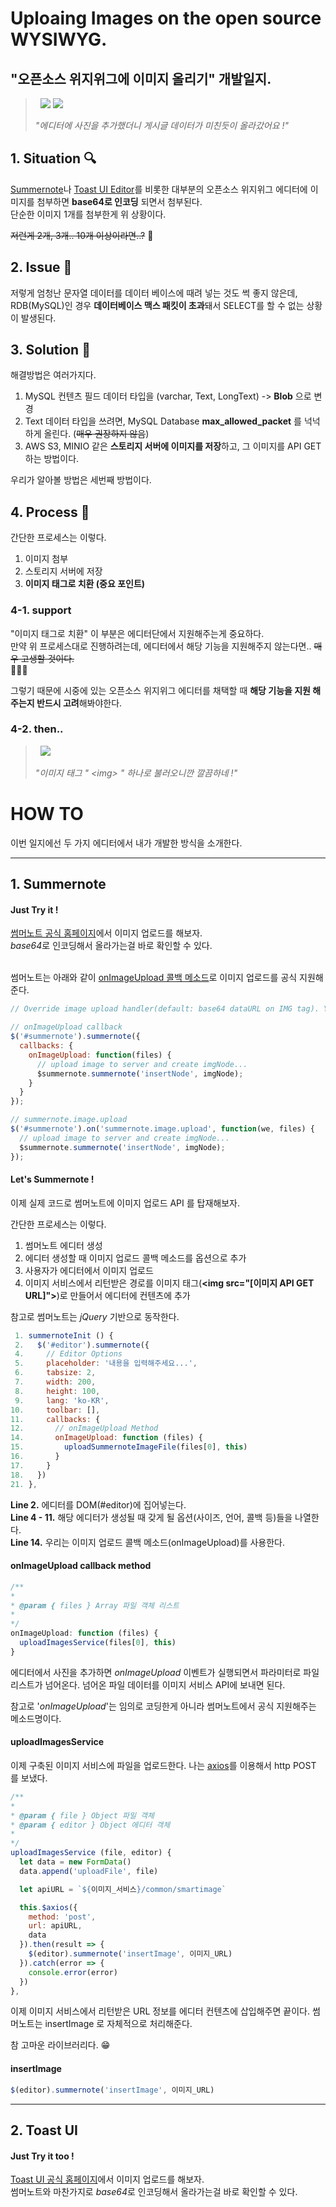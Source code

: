 # Uploaing Images on the open source WYSIWYG.
## "오픈소스 위지위그에 이미지 올리기" 개발일지.

> &nbsp;
> <img src="./images/base64.PNG">
> <img src="./images/toast.png">
>
> *"에디터에 사진을 추가했더니 게시글 데이터가 미친듯이 올라갔어요 !"*
> &nbsp;


## 1. Situation 🔍
[Summernote](https://summernote.org/)나 [Toast UI Editor](https://ui.toast.com/tui-editor)를 비롯한 대부분의 오픈소스 위지위그 에디터에 이미지를 첨부하면 **base64로 인코딩** 되면서 첨부된다.<br>
단순한 이미지 1개를 첨부한게 위 상황이다.

<s>저런게 2개, 3개.. 10개 이상이라면..?</s> 🤮

## 2. Issue 💢

저렇게 엄청난 문자열 데이터를 데이터 베이스에 때려 넣는 것도 썩 좋지 않은데,
RDB(MySQL)인 경우 **데이터베이스 맥스 패킷이 초과**돼서 SELECT를 할 수 없는 상황이 발생된다.

## 3. Solution 🔨
해결방법은 여러가지다.

1. MySQL 컨텐츠 필드 데이터 타입을 (varchar, Text, LongText) -> **Blob** 으로 변경
2. Text 데이터 타입을 쓰려면, MySQL Database **max_allowed_packet** 를 넉넉하게 올린다. (<s>매우 권장하지 않음</s>)
3. AWS S3, MINIO 같은 **스토리지 서버에 이미지를 저장**하고, 그 이미지를 API GET 하는 방법이다.

우리가 알아볼 방법은 세번째 방법이다.

## 4. Process 📑
간단한 프로세스는 이렇다.

1. 이미지 첨부
2. 스토리지 서버에 저장
3. **이미지 태그로 치환 (중요 포인트)**

### 4-1. support
"이미지 태그로 치환" 이 부분은 에디터단에서 지원해주는게 중요하다.<br>
만약 위 프로세스대로 진행하려는데, 에디터에서 해당 기능을 지원해주지 않는다면.. <s>매우 고생할 것이다.</s><br>  🤦🤦‍♂️

그렇기 때문에 시중에 있는 오픈소스 위지위그 에디터를 채택할 때 **해당 기능을 지원 해주는지 반드시 고려**해봐야한다.

### 4-2. then..

> &nbsp;
> <img src="./images/img_tag.png">
>
> *"이미지 태그 " &lt;img&gt; " 하나로 불러오니깐 깔끔하네 !"*
> &nbsp;

# HOW TO
이번 일지에선 두 가지 에디터에서 내가 개발한 방식을 소개한다.

<hr>

## 1. Summernote

#### Just Try it !
[썸머노트 공식 홈페이지](https://summernote.org/)에서 이미지 업로드를 해보자.<br>
*base64*로 인코딩해서 올라가는걸 바로 확인할 수 있다.<br><br>

썸머노트는 아래와 같이 [onImageUpload 콜백 메소드](https://summernote.org/deep-dive/#onimageupload)로 이미지 업로드를 공식 지원해준다.

```js
// Override image upload handler(default: base64 dataURL on IMG tag). You can upload image to server or AWS

// onImageUpload callback
$('#summernote').summernote({
  callbacks: {
    onImageUpload: function(files) {
      // upload image to server and create imgNode...
      $summernote.summernote('insertNode', imgNode);
    }
  }
});

// summernote.image.upload
$('#summernote').on('summernote.image.upload', function(we, files) {
  // upload image to server and create imgNode...
  $summernote.summernote('insertNode', imgNode);
});
```

#### Let's Summernote !

이제 실제 코드로 썸머노트에 이미지 업로드 API 를 탑재해보자.

간단한 프로세스는 이렇다.
1. 썸머노트 에디터 생성
2. 에디터 생성할 때 이미지 업로드 콜백 메소드를 옵션으로 추가
3. 사용자가 에디터에서 이미지 업로드
4. 이미지 서비스에서 리턴받은 경로를 이미지 태그(**&lt;img src="[이미지 API GET URL]"&gt;**)로 만들어서  에디터에 컨텐츠에 추가

참고로 썸머노트는 *jQuery* 기반으로 동작한다.

```js
 1. summernoteInit () {
 2.   $('#editor').summernote({
 4.     // Editor Options
 5.     placeholder: '내용을 입력해주세요...',
 6.     tabsize: 2,
 7.     width: 200,
 8.     height: 100,
 9.     lang: 'ko-KR',
10.     toolbar: [],
11.     callbacks: {
12.       // onImageUpload Method
14.       onImageUpload: function (files) {
15.         uploadSummernoteImageFile(files[0], this)
16.       }
17.     }
18.   })
21. },
```

**Line 2.** 에디터를 DOM(#editor)에 집어넣는다.<br>
**Line 4 - 11.** 해당 에디터가 생성될 때 갖게 될 옵션(사이즈, 언어, 콜백 등)들을 나열한다.<br>
**Line 14.** 우리는 이미지 업로드 콜백 메소드(onImageUpload)를 사용한다.<br>

#### onImageUpload callback method
```js
/**
*
* @param { files } Array 파일 객체 리스트
*
*/
onImageUpload: function (files) {
  uploadImagesService(files[0], this)
}
```

에디터에서 사진을 추가하면 *onImageUpload* 이벤트가 실행되면서 파라미터로 파일 리스트가 넘어온다.
넘어온 파일 데이터를 이미지 서비스 API에 보내면 된다.

참고로 '*onImageUpload*'는 임의로 코딩한게 아니라 썸머노트에서 공식 지원해주는 메소드명이다.

#### uploadImagesService

이제 구축된 이미지 서비스에 파일을 업로드한다.
나는 [axios](https://github.com/axios/axios)를 이용해서 http POST 를 보냈다.

```js
/**
*
* @param { file } Object 파일 객체
* @param { editor } Object 에디터 객체
*
*/
uploadImagesService (file, editor) {
  let data = new FormData()
  data.append('uploadFile', file)

  let apiURL = `${이미지_서비스}/common/smartimage`

  this.$axios({
    method: 'post',
    url: apiURL,
    data
  }).then(result => {
    $(editor).summernote('insertImage', 이미지_URL)
  }).catch(error => {
    console.error(error)
  })
},
```

이제 이미지 서비스에서 리턴받은 URL 정보를 에디터 컨텐츠에 삽입해주면 끝이다.
썸머노트는 insertImage 로 자체적으로 처리해준다.

참 고마운 라이브러리다. 😁
#### insertImage
```js
$(editor).summernote('insertImage', 이미지_URL)
```

<hr>

## 2. Toast UI
#### Just Try it too !
[Toast UI 공식 홈페이지](https://ui.toast.com/tui-editor)에서 이미지 업로드를 해보자.<br>
썸머노트와 마찬가지로 *base64*로 인코딩해서 올라가는걸 바로 확인할 수 있다.<br>
